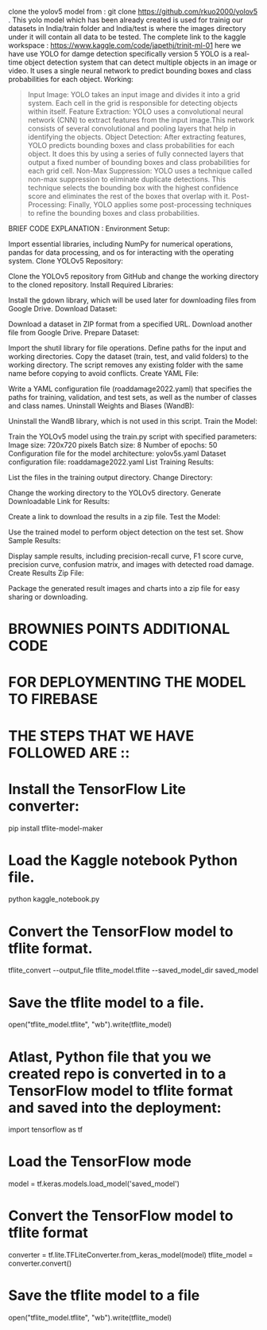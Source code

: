 clone the yolov5 model from : git clone https://github.com/rkuo2000/yolov5 . This yolo model which has been already created is used for trainig our datasets in India/train folder  and India/test is where the images directory under it will contain all data to be tested.
The complete link to the kaggle workspace : https://www.kaggle.com/code/japethj/trinit-ml-01
here we have use YOLO for damge detection specifically version 5 
YOLO is a real-time object detection system that can detect multiple objects in an image or video. It uses a single neural network to predict bounding boxes and class probabilities for each object. 
Working:
>Input Image: YOLO takes an input image and divides it into a grid system. Each cell in the grid is responsible for detecting objects within itself.
>Feature Extraction: YOLO uses a convolutional neural network (CNN) to extract features from the input image.This network consists of several convolutional and pooling layers that help in identifying the objects.
>Object Detection: After extracting features, YOLO predicts bounding boxes and class probabilities for each object. It does this by using a series of fully connected layers that output a fixed number of bounding boxes and class probabilities for each grid cell.
>Non-Max Suppression: YOLO uses a technique called non-max suppression to eliminate duplicate detections. This technique selects the bounding box with the highest confidence score and eliminates the rest of the boxes that overlap with it.
>Post-Processing: Finally, YOLO applies some post-processing techniques to refine the bounding boxes and class probabilities.

BRIEF CODE EXPLANATION :
Environment Setup:

Import essential libraries, including NumPy for numerical operations, pandas for data processing, and os for interacting with the operating system.
Clone YOLOv5 Repository:

Clone the YOLOv5 repository from GitHub and change the working directory to the cloned repository.
Install Required Libraries:

Install the gdown library, which will be used later for downloading files from Google Drive.
Download Dataset:

Download a dataset in ZIP format from a specified URL.
Download another file from Google Drive.
Prepare Dataset:

Import the shutil library for file operations.
Define paths for the input and working directories.
Copy the dataset (train, test, and valid folders) to the working directory.
The script removes any existing folder with the same name before copying to avoid conflicts.
Create YAML File:

Write a YAML configuration file (roaddamage2022.yaml) that specifies the paths for training, validation, and test sets, as well as the number of classes and class names.
Uninstall Weights and Biases (WandB):

Uninstall the WandB library, which is not used in this script.
Train the Model:

Train the YOLOv5 model using the train.py script with specified parameters:
Image size: 720x720 pixels
Batch size: 8
Number of epochs: 50
Configuration file for the model architecture: yolov5s.yaml
Dataset configuration file: roaddamage2022.yaml
List Training Results:

List the files in the training output directory.
Change Directory:

Change the working directory to the YOLOv5 directory.
Generate Downloadable Link for Results:

Create a link to download the results in a zip file.
Test the Model:

Use the trained model to perform object detection on the test set.
Show Sample Results:

Display sample results, including precision-recall curve, F1 score curve, precision curve, confusion matrix, and images with detected road damage.
Create Results Zip File:

Package the generated result images and charts into a zip file for easy sharing or downloading.



# BROWNIES POINTS ADDITIONAL CODE 

# FOR DEPLOYMENTING THE MODEL TO FIREBASE

# THE STEPS THAT WE HAVE FOLLOWED ARE :: 

# Install the TensorFlow Lite converter:
pip install tflite-model-maker

# Load the Kaggle notebook Python file.
python kaggle_notebook.py

# Convert the TensorFlow model to tflite format.
tflite_convert --output_file tflite_model.tflite --saved_model_dir saved_model

# Save the tflite model to a file.
open("tflite_model.tflite", "wb").write(tflite_model)

# Atlast, Python file that you we created repo is converted in to a TensorFlow model to tflite format and saved into the deployment:
import tensorflow as tf

# Load the TensorFlow mode
model = tf.keras.models.load_model('saved_model')

# Convert the TensorFlow model to tflite format
converter = tf.lite.TFLiteConverter.from_keras_model(model)
tflite_model = converter.convert()

# Save the tflite model to a file
open("tflite_model.tflite", "wb").write(tflite_model)
